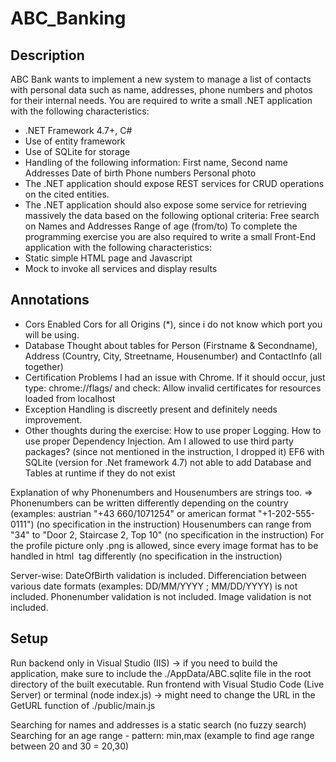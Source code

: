 # ABC_Banking

## Description
ABC Bank wants to implement a new system to manage a list of contacts with personal data
such as name, addresses, phone numbers and photos for their internal needs.
You are required to write a small .NET application with the following characteristics:
* .NET Framework 4.7+, C#
* Use of entity framework
* Use of SQLite for storage
* Handling of the following information:
First name, Second name
Addresses
Date of birth
Phone numbers
Personal photo
* The .NET application should expose REST services for CRUD operations on the
cited entities.
* The .NET application should also expose some service for retrieving massively
the data based on the following optional criteria:
Free search on Names and Addresses
Range of age (from/to)
To complete the programming exercise you are also required to write a small Front-End
application with the following characteristics:
* Static simple HTML page and Javascript
* Mock to invoke all services and display results

## Annotations
* Cors
	Enabled Cors for all Origins (*), since i do not know which port you will be using.
* Database
	Thought about tables for Person (Firstname & Secondname), Address (Country, City, Streetname, Housenumber) and ContactInfo (all together)
* Certification Problems
	I had an issue with Chrome. If it should occur, just type: chrome://flags/      and check: Allow invalid certificates for resources loaded from localhost
* Exception Handling
	is discreetly present and definitely needs improvement.
* Other thoughts during the exercise:
	How to use proper Logging.
	How to use proper Dependency Injection.
	Am I allowed to use third party packages? (since not mentioned in the instruction, I dropped it)
	EF6 with SQLite (version for .Net framework 4.7) not able to add Database and Tables at runtime if they do not exist
	
Explanation of why Phonenumbers and Housenumbers are strings too.  => 
Phonenumbers can be written differently depending on the country (examples: austrian "+43 660/1071254" or american format "+1-202-555-0111") (no specification in the instruction)
Housenumbers can range from "34" to "Door 2, Staircase 2, Top 10" (no specification in the instruction)
For the profile picture only .png is allowed, since every image format has to be handled in html <img> tag differently (no specification in the instruction)

Server-wise:
DateOfBirth validation is included. Differenciation between various date formats (examples:  DD/MM/YYYY ; MM/DD/YYYY)  is not included.
Phonenumber validation is not included.
Image validation is not included. 

## Setup
Run backend only in Visual Studio (IIS) -> if you need to build the application, make sure to include the ./AppData/ABC.sqlite file in the root directory of the built executable.
Run frontend with Visual Studio Code (Live Server) or terminal (node index.js) -> might need to change the URL in the GetURL function of ./public/main.js

Searching for names and addresses is a static search (no fuzzy search)
Searching for an age range - pattern: min,max  (example to find age range between 20 and 30 = 20,30)
